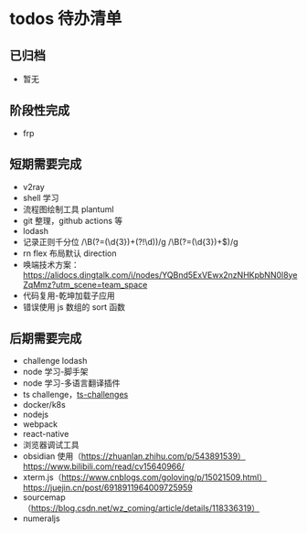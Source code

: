 # todos 待办清单

## 已归档

- 暂无

## 阶段性完成

- frp

## 短期需要完成

- v2ray
- shell 学习
- 流程图绘制工具 plantuml
- git 整理，github actions 等
- lodash
- 记录正则千分位 /\B(?=(\d{3})+(?!\d))/g /\B(?=(\d{3})+$)/g
- rn flex 布局默认 direction
- 唤端技术方案：https://alidocs.dingtalk.com/i/nodes/YQBnd5ExVEwx2nzNHKpbNN0l8yeZqMmz?utm_scene=team_space
- 代码复用-乾坤加载子应用
- 错误使用 js 数组的 sort 函数

## 后期需要完成

- challenge lodash
- node 学习-脚手架
- node 学习-多语言翻译插件
- ts challenge，[ts-challenges](https://yqwoshuai.github.io/note/ts-challenges/#replacekeys)
- docker/k8s
- nodejs
- webpack
- react-native
- 浏览器调试工具
- obsidian 使用（https://zhuanlan.zhihu.com/p/543891539）https://www.bilibili.com/read/cv15640966/
- xterm.js（https://www.cnblogs.com/goloving/p/15021509.html）https://juejin.cn/post/6918911964009725959
- sourcemap（https://blog.csdn.net/wz_coming/article/details/118336319）
- numeraljs
